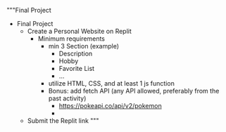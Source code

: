 """Final Project
- Final Project
    - Create a Personal Website on Replit
        - Minimum requirements
            - min 3 Section (example)
                - Description
                - Hobby
                - Favorite List
                - …
            - utilize HTML, CSS, and at least 1 js function
            - Bonus: add fetch API (any API allowed, preferably from the past activity)
               - https://pokeapi.co/api/v2/pokemon
               - 
    - Submit the Replit link
"""